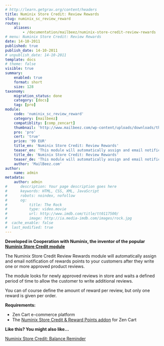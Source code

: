 ```yaml
---
# http://learn.getgrav.org/content/headers
title: Numinix Store Credit: Review Rewards
slug: numinix_sc_review_reward
routes:
    aliases:
        - /documentation/mailbeez/numinix-store-credit-review-rewards
# menu: Numinix Store Credit: Review Rewards
date: 14-10-2011
published: true
publish_date: 14-10-2011
# unpublish_date: 14-10-2011
template: docs
# theme: false
visible: true
summary:
    enabled: true
    format: short
    size: 128
taxonomy:
    migration_status: done
    category: [docs]
    tag: [pro]
module:
    code: 'numinix_sc_review_reward'
    category: [mailbeez]
    compatiblity: [comp_zencart]
    thumbnail: 'http://www.mailbeez.com/wp-content/uploads/downloads/thumbnails/2011/10/icon_32.png'
    pro: 'pro'
    cert: 'true'
    price: '99 EUR'
    title_en: 'Numinix Store Credit: Review Rewards'
    teaser_en: 'This module will automatically assign and email notification of rewards points to your customers after they write one or more approved product reviews.'
    title_de: 'Numinix Store Credit: Review Rewards'
    teaser_de: 'This module will automatically assign and email notification of rewards points to your customers after they write one or more approved product reviews.'
    author: 'MailBeez.com'
author:
    name: admin
metadata:
    author: admin
#      description: Your page description goes here
#      keywords: HTML, CSS, XML, JavaScript
#      robots: noindex, nofollow
#      og:
#          title: The Rock
#          type: video.movie
#          url: http://www.imdb.com/title/tt0117500/
#          image: http://ia.media-imdb.com/images/rock.jpg
#  cache_enable: false
#  last_modified: true
---
```


**Developed in Cooperation with Numinix, the inventor of the popular [Numinix Store Credit module](http://www.numinix.com/zen-cart-modules/taxes-order-totals/store-credit-and-rewards-points)**


The Numinix Store Credit Review Rewards module will automatically assign and email notification of rewards points to your customers after they write one or more approved product reviews. 

The module looks for newly approved reviews in store and waits a defined period of time to allow the customer to write additional reviews. 


You can of course define the amount of reward per review, but only one reward is given per order.


**Requirements:**

- Zen Cart e-commerce platform
- The [Numinix Store Credit & Reward Points addon](http://www.numinix.com/zen-cart-modules/taxes-order-totals/store-credit-and-rewards-points) for Zen Cart


**Like this? You might also like…**

[Numinix Store Credit: Balance Reminder](/documentation/mailbeez/numinix_sc_balance_reminder/)

 

